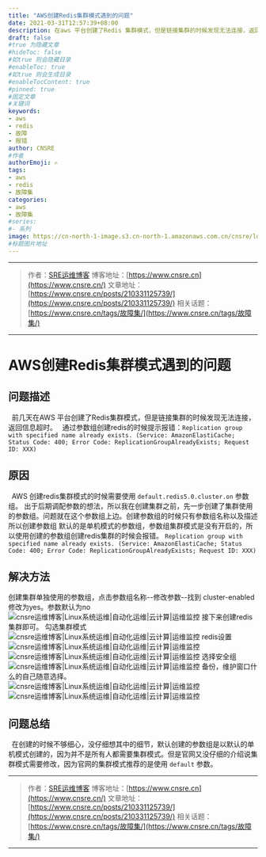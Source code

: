 ```yaml
---
title: "AWS创建Redis集群模式遇到的问题"
date: 2021-03-31T12:57:39+08:00
description: 在aws 平台创建了Redis 集群模式，但是链接集群的时候发现无法连接，返回信息超时。
draft: false
#true 为隐藏文章
#hideToc: false
#如true 则会隐藏目录
#enableToc: true
#如true 则会生成目录
#enableTocContent: true
#pinned: true  
#固定文章
#关键词
keywords:
- aws
- redis
- 故障
- 报错
author: CNSRE    
#作者
authorEmoji: ✍
tags:
- aws
- redis
- 故障集
categories:
- aws
- 故障集
#series:
#- 系列
image: https://cn-north-1-image.s3.cn-north-1.amazonaws.com.cn/cnsre/logo/bug.png
#标题图片地址
---
```


---
> 作者：[SRE运维博客](https://www.cnsre.cn/)
> 博客地址：[https://www.cnsre.cn](https://www.cnsre.cn/)
> 文章地址：[https://www.cnsre.cn/posts/210331125739/](https://www.cnsre.cn/posts/210331125739/)
> 相关话题：[https://www.cnsre.cn/tags/故障集/](https://www.cnsre.cn/tags/故障集/)
---

# AWS创建Redis集群模式遇到的问题
## 问题描述
&#x2002;前几天在AWS 平台创建了Redis集群模式，但是链接集群的时候发现无法连接，返回信息超时。
&#x2002;通过参数组创建redis的时候提示报错：`Replication group with specified name already exists. (Service: AmazonElastiCache; Status Code: 400; Error Code: ReplicationGroupAlreadyExists; Request ID: XXX)`
## 原因
&#x2002;AWS 创建redis集群模式的时候需要使用 `default.redis5.0.cluster.on` 参数组。
出于后期调配参数的想法，所以我在创建集群之前，先一步创建了集群使用的参数组。问题就在这个参数组上边。创建参数组的时候只有参数组名称以及描述 所以创建参数组 默认的是单机模式的参数组，参数组集群模式是没有开启的，所以使用创建的参数组创建redis集群的时候会报错。
`Replication group with specified name already exists. (Service: AmazonElastiCache; Status Code: 400; Error Code: ReplicationGroupAlreadyExists; Request ID: XXX)`
## 解决方法
创建集群单独使用的参数组，点击参数组名称--修改参数--找到 cluster-enabled  修改为yes。参数默认为no 
![cnsre运维博客|Linux系统运维|自动化运维|云计算|运维监控](https://cn-north-1-image.s3.cn-north-1.amazonaws.com.cn/cnsre/cnsre/20210401142602.png)
接下来创建redis集群即可。
勾选集群模式
![cnsre运维博客|Linux系统运维|自动化运维|云计算|运维监控](https://cn-north-1-image.s3.cn-north-1.amazonaws.com.cn/cnsre/cnsre/20210401142626.png)
redis设置
![cnsre运维博客|Linux系统运维|自动化运维|云计算|运维监控](https://cn-north-1-image.s3.cn-north-1.amazonaws.com.cn/cnsre/cnsre/20210401142643.png)
![cnsre运维博客|Linux系统运维|自动化运维|云计算|运维监控](https://cn-north-1-image.s3.cn-north-1.amazonaws.com.cn/cnsre/cnsre/20210401142701.png)
选择安全组
![cnsre运维博客|Linux系统运维|自动化运维|云计算|运维监控](https://cn-north-1-image.s3.cn-north-1.amazonaws.com.cn/cnsre/cnsre/20210401142713.png)
备份，维护窗口什么的自己随意选择。
![cnsre运维博客|Linux系统运维|自动化运维|云计算|运维监控](https://cn-north-1-image.s3.cn-north-1.amazonaws.com.cn/cnsre/cnsre/20210401142732.png)
![cnsre运维博客|Linux系统运维|自动化运维|云计算|运维监控](https://cn-north-1-image.s3.cn-north-1.amazonaws.com.cn/cnsre/cnsre/20210401142756.png)


## 问题总结
&#x2002;在创建的时候不够细心，没仔细想其中的细节，默认创建的参数组是以默认的单机模式创建的，因为并不是所有人都需要集群模式。但是官网又没仔细的介绍说集群模式需要修改，因为官网的集群模式推荐的是使用 `default` 参数。


---
> 作者：[SRE运维博客](https://www.cnsre.cn/)
> 博客地址：[https://www.cnsre.cn](https://www.cnsre.cn/)
> 文章地址：[https://www.cnsre.cn/posts/210331125739/](https://www.cnsre.cn/posts/210331125739/)
> 相关话题：[https://www.cnsre.cn/tags/故障集/](https://www.cnsre.cn/tags/故障集/)
---
